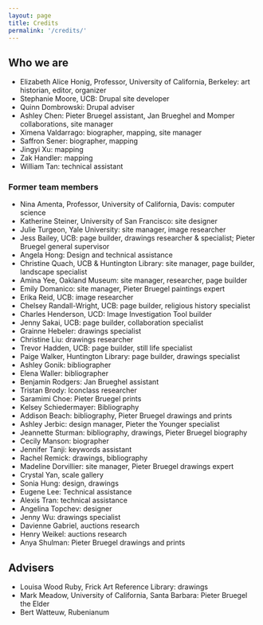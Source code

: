 ```yaml
---
layout: page
title: Credits
permalink: '/credits/'
---
```


## Who we are

-  Elizabeth Alice Honig, Professor, University of California, Berkeley: art historian, editor, organizer
- Stephanie Moore, UCB: Drupal site developer
- Quinn Dombrowski: Drupal adviser
- Ashley Chen: Pieter Bruegel assistant, Jan Brueghel and Momper collaborations, site manager
- Ximena Valdarrago: biographer, mapping, site manager
- Saffron Sener: biographer, mapping
- Jingyi Xu: mapping
- Zak Handler: mapping
- William Tan: technical assistant

### Former team members
- Nina Amenta, Professor, University of California, Davis: computer science
- Katherine Steiner, University of San Francisco: site designer
- Julie Turgeon, Yale University: site manager, image researcher
- Jess Bailey, UCB: page builder, drawings researcher & specialist; Pieter Bruegel general supervisor
- Angela Hong: Design and technical assistance
- Christine Quach, UCB & Huntington Library: site manager, page builder, landscape specialist
- Amina Yee, Oakland Museum: site manager, researcher, page builder
- Emily Domanico: site manager, Pieter Bruegel paintings expert
- Erika Reid, UCB: image researcher
- Chelsey Randall-Wright, UCB: page builder, religious history specialist
- Charles Henderson, UCD: Image Investigation Tool builder
- Jenny Sakai, UCB: page builder, collaboration specialist
- Grainne Hebeler: drawings specialist
- Christine Liu: drawings researcher
- Trevor Hadden, UCB: page builder, still life specialist
- Paige Walker, Huntington Library: page builder, drawings specialist
- Ashley Gonik: bibliographer
- Elena Waller: bibliographer
- Benjamin Rodgers: Jan Brueghel assistant
- Tristan Brody: Iconclass researcher
- Saramimi Choe: Pieter Bruegel prints
- Kelsey Schiedermayer: Bibliography
- Addison Beach: bibliography, Pieter Bruegel drawings and prints
- Ashley Jerbic: design manager, Pieter the Younger specialist
- Jeannette Sturman: bibliography, drawings, Pieter Bruegel biography
- Cecily Manson: biographer
- Jennifer Tanji: keywords assistant
- Rachel Remick: drawings, bibliography
- Madeline Dorvillier: site manager, Pieter Bruegel drawings expert
- Crystal Yan, scale gallery
- Sonia Hung: design, drawings
- Eugene Lee: Technical assistance
- Alexis Tran: technical assistance
- Angelina Topchev: designer
- Jenny Wu: drawings specialist
- Davienne Gabriel, auctions research
- Henry Weikel: auctions research
- Anya Shulman: Pieter Bruegel drawings and prints

## Advisers

- Louisa Wood Ruby, Frick Art Reference Library: drawings
- Mark Meadow, University of California, Santa Barbara: Pieter Bruegel the Elder
- Bert Watteuw, Rubenianum
